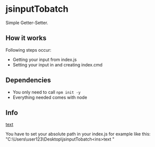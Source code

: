 # jsinputTobatch

Simple Getter-Setter. 

## How it works

Following steps occur: 
- Getting your input from index.js
- Setting your input in and creating index.cmd

## Dependencies

- You only need to call `npm init -y`
- Everything needed comes with node
                        
## Info
<ins>text</ins>

You have to set your absolute path in your index.js for example like this: "C:\Users\user123\Desktop\jsinputTobatch\<ins>text</ins> "
